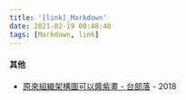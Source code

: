 ```yaml
---
title: '[link]_Markdown'
date: 2021-02-19 00:48:40
tags: [Markdown, link]
---
```


#### 其他
  - [原來組織架構圖可以醬紫畫 - 台部落](https://www.twblogs.net/a/5c0612dcbd9eee0cf7a20d63) - 2018
